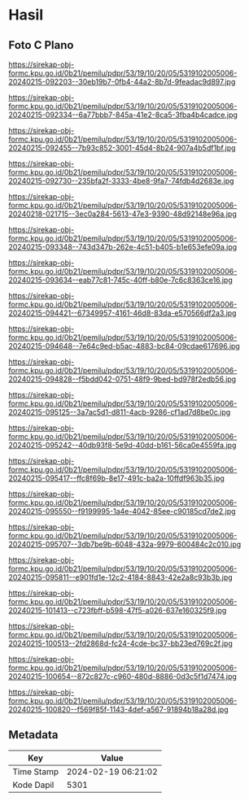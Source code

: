 # Hasil

## Foto C Plano

https://sirekap-obj-formc.kpu.go.id/0b21/pemilu/pdpr/53/19/10/20/05/5319102005006-20240215-092203--30eb19b7-0fb4-44a2-8b7d-9feadac9d897.jpg

https://sirekap-obj-formc.kpu.go.id/0b21/pemilu/pdpr/53/19/10/20/05/5319102005006-20240215-092334--6a77bbb7-845a-41e2-8ca5-3fba4b4cadce.jpg

https://sirekap-obj-formc.kpu.go.id/0b21/pemilu/pdpr/53/19/10/20/05/5319102005006-20240215-092455--7b93c852-3001-45d4-8b24-907a4b5df1bf.jpg

https://sirekap-obj-formc.kpu.go.id/0b21/pemilu/pdpr/53/19/10/20/05/5319102005006-20240215-092730--235bfa2f-3333-4be8-9fa7-74fdb4d2683e.jpg

https://sirekap-obj-formc.kpu.go.id/0b21/pemilu/pdpr/53/19/10/20/05/5319102005006-20240218-021715--3ec0a284-5613-47e3-9390-48d92148e96a.jpg

https://sirekap-obj-formc.kpu.go.id/0b21/pemilu/pdpr/53/19/10/20/05/5319102005006-20240215-093348--743d347b-262e-4c51-b405-b1e653efe09a.jpg

https://sirekap-obj-formc.kpu.go.id/0b21/pemilu/pdpr/53/19/10/20/05/5319102005006-20240215-093634--eab77c81-745c-40ff-b80e-7c6c8363ce16.jpg

https://sirekap-obj-formc.kpu.go.id/0b21/pemilu/pdpr/53/19/10/20/05/5319102005006-20240215-094421--67349957-4161-46d8-83da-e570566df2a3.jpg

https://sirekap-obj-formc.kpu.go.id/0b21/pemilu/pdpr/53/19/10/20/05/5319102005006-20240215-094648--7e64c9ed-b5ac-4883-bc84-09cdae617696.jpg

https://sirekap-obj-formc.kpu.go.id/0b21/pemilu/pdpr/53/19/10/20/05/5319102005006-20240215-094828--f5bdd042-0751-48f9-9bed-bd978f2edb56.jpg

https://sirekap-obj-formc.kpu.go.id/0b21/pemilu/pdpr/53/19/10/20/05/5319102005006-20240215-095125--3a7ac5d1-d811-4acb-9286-cf1ad7d8be0c.jpg

https://sirekap-obj-formc.kpu.go.id/0b21/pemilu/pdpr/53/19/10/20/05/5319102005006-20240215-095242--40db93f8-5e9d-40dd-b161-56ca0e4559fa.jpg

https://sirekap-obj-formc.kpu.go.id/0b21/pemilu/pdpr/53/19/10/20/05/5319102005006-20240215-095417--ffc8f69b-8e17-491c-ba2a-10ffdf963b35.jpg

https://sirekap-obj-formc.kpu.go.id/0b21/pemilu/pdpr/53/19/10/20/05/5319102005006-20240215-095550--f9199995-1a4e-4042-85ee-c90185cd7de2.jpg

https://sirekap-obj-formc.kpu.go.id/0b21/pemilu/pdpr/53/19/10/20/05/5319102005006-20240215-095707--3db7be9b-6048-432a-9979-600484c2c010.jpg

https://sirekap-obj-formc.kpu.go.id/0b21/pemilu/pdpr/53/19/10/20/05/5319102005006-20240215-095811--e901fd1e-12c2-4184-8843-42e2a8c93b3b.jpg

https://sirekap-obj-formc.kpu.go.id/0b21/pemilu/pdpr/53/19/10/20/05/5319102005006-20240215-101413--c723fbff-b598-47f5-a026-637e160325f9.jpg

https://sirekap-obj-formc.kpu.go.id/0b21/pemilu/pdpr/53/19/10/20/05/5319102005006-20240215-100513--2fd2868d-fc24-4cde-bc37-bb23ed769c2f.jpg

https://sirekap-obj-formc.kpu.go.id/0b21/pemilu/pdpr/53/19/10/20/05/5319102005006-20240215-100654--872c827c-c960-480d-8886-0d3c5f1d7474.jpg

https://sirekap-obj-formc.kpu.go.id/0b21/pemilu/pdpr/53/19/10/20/05/5319102005006-20240215-100820--f569f85f-1143-4def-a567-91894b18a28d.jpg


## Metadata

| Key        | Value               |
| ---------- | ------------------- |
| Time Stamp | 2024-02-19 06:21:02 |
| Kode Dapil | 5301                |



